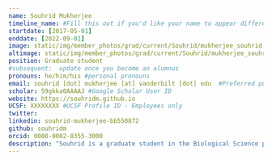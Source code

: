 ```yaml
---
name: Souhrid Mukherjee
timeline_name: #Fill this out if you'd like your name to appear differently on the Timeline.
startdate: [2017-05-01]
enddate: [2022-09-01]
image: static/img/member_photos/grad/current/Souhrid/mukherjee_souhrid.jpg #365 x 365 pixels, 72 dpi
altimage: static/img/member_photos/grad/current/Souhrid/mukherjee_souhrid.jpg #365 x 365 pixels, 72 dpi
position: Graduate student
#subsequent:  update once you become an alumnus
pronouns: he/him/his #personal pronouns
email: souhrid [dot] mukherjee [at] vanderbilt [dot] edu  #Preferred public email address
scholar: 59gkka0AAAAJ #Google Scholar User ID
website: https://souhridm.github.io
UCSF: XXXXXXXX #UCSF Profile ID - Employees only
twitter: 
linkedin: souhrid-mukherjee-bb550872
github: souhridm
orcid: 0000-0002-8355-3000
description: "Souhrid is a graduate student in the Biological Science program. He has been working on personalized structural biology, machine learning and rare diseases. He holds a B.S and M.S in Biochemistry, from the University of Calcutta, India."
---
```

